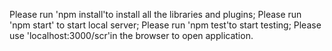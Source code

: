 Please run 'npm install'to install all the libraries and plugins;
Please run 'npm start' to start local server;
Please run 'npm test'to start testing;
Please use 'localhost:3000/scr'in the browser to open application.